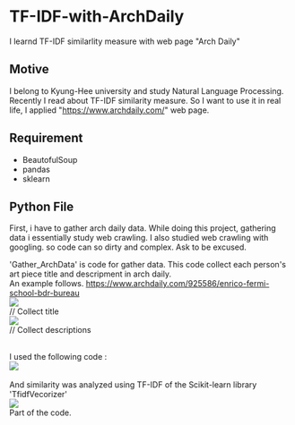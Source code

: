 # TF-IDF-with-ArchDaily
I learnd TF-IDF similarlity measure with web page "Arch Daily"

## Motive
I belong to Kyung-Hee university and study Natural Language Processing. 
Recently I read about TF-IDF similarity measure. 
So I want to use it in real life, I applied "https://www.archdaily.com/" web page.

## Requirement
- BeautofulSoup
- pandas
- sklearn

## Python File
First, i have to gather arch daily data. While doing this project, gathering data i essentially study web crawling.
I also studied web crawling with googling. so code can so dirty and complex. Ask to be excused.

'Gather_ArchData' is code for gather data. This code collect each person's art piece title and descripment in arch daily.
<br>An example follows. https://www.archdaily.com/925586/enrico-fermi-school-bdr-bureau <br>
<img src = https://user-images.githubusercontent.com/55969260/65871434-5a014b80-e3b9-11e9-8015-e59f592fea89.png> <br>
// Collect title <br>
<img src =https://user-images.githubusercontent.com/55969260/65871924-689c3280-e3ba-11e9-9ea8-6d5ea2d75059.png> <br>
// Collect descriptions <br> <br>

I used the following code : <br>
<img src = https://user-images.githubusercontent.com/55969260/65871818-325eb300-e3ba-11e9-8d4f-ee8733451af2.png> <br>
<br>
And similarity was analyzed using TF-IDF of the Scikit-learn library 'TfidfVecorizer' <br>
<img src = "https://user-images.githubusercontent.com/55969260/65872583-d563fc80-e3bb-11e9-9662-6531e2cc9d82.png"> <br>
Part of the code. <br>
